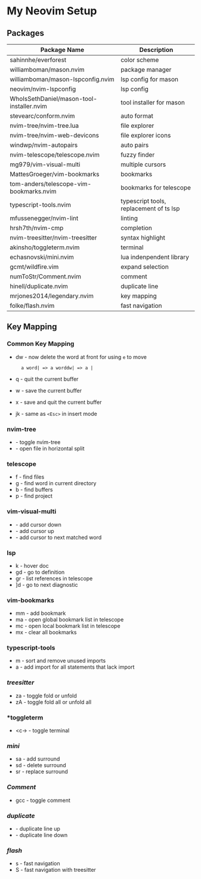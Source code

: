 # My Neovim Setup

## Packages
| Package Name | Description |
| ------------ | ----------- |
| sahinnhe/everforest | color scheme |
| williamboman/mason.nvim | package manager |
| williamboman/mason-lspconfig.nvim | lsp config for mason |
| neovim/nvim-lspconfig | lsp config |
| WhoIsSethDaniel/mason-tool-installer.nvim | tool installer for mason |
| stevearc/conform.nvim | auto format |
| nvim-tree/nvim-tree.lua | file explorer |
| nvim-tree/nvim-web-devicons | file explorer icons |
| windwp/nvim-autopairs | auto pairs |
| nvim-telescope/telescope.nvim | fuzzy finder |
| mg979/vim-visual-multi | multiple cursors |
| MattesGroeger/vim-bookmarks | bookmarks |
| tom-anders/telescope-vim-bookmarks.nvim | bookmarks for telescope |
| typescript-tools.nvim | typescript tools, replacement of ts lsp |
| mfussenegger/nvim-lint | linting |
| hrsh7th/nvim-cmp | completion |
| nvim-treesitter/nvim-treesitter | syntax highlight |
| akinsho/toggleterm.nvim | terminal |
| echasnovski/mini.nvim | lua indenpendent library |
| gcmt/wildfire.vim | expand selection |
| numToStr/Comment.nvim | comment |
| hinell/duplicate.nvim | duplicate line |
| mrjones2014/legendary.nvim | key mapping |
| folke/flash.nvim | fast navigation |


## Key Mapping

### **Common Key Mapping**

- dw - now delete the word at front for using `e` to move

        a word| => a worddw| => a |

- <leader>q - quit the current buffer
- <leader>w - save the current buffer
- <leader>x - save and quit the current buffer

- jk - same as `<Esc>` in insert mode

### **nvim-tree**

- <c-t> - toggle nvim-tree
- <c-v> - open file in horizontal split

### **telescope**

- <leader>f - find files
- <leader>g - find word in current directory
- <leader>b - find buffers
- <leader>p - find project

### **vim-visual-multi**

- <c-j> - add cursor down
- <c-k> - add cursor up
- <c-n> - add cursor to next matched word

### **lsp**

- <leader>k - hover doc
- gd - go to definition
- gr - list references in telescope
- ]d - go to next diagnostic

### **vim-bookmarks**

- mm - add bookmark
- ma - open global bookmark list in telescope
- mc - open local bookmark list in telescope
- mx - clear all bookmarks

### **typescript-tools**

- <leader>m - sort and remove unused imports
- <leader>a - add import for all statements that lack import

### ***treesitter***

- za - toggle fold or unfold
- zA - toggle fold all or unfold all

### ***toggleterm**

- <c-\> - toggle terminal

### ***mini***

- sa - add surround
- sd - delete surround
- sr - replace surround

### ***Comment***

- gcc - toggle comment

### ***duplicate***
- <C-S-A-Up> - duplicate line up
- <C-S-A-Down> - duplicate line down

### ***flash***

- s - fast navigation
- S - fast navigation with treesitter